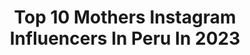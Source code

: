 ---
title: Top 10 Mothers Instagram Influencers In Peru In 2023
description: >-
  Find top mothers Instagram influencers in Peru in 2023. Most popular hashtags: #happy #love #peru #family.
platform: Instagram
hits: 20
text_top: Discover the most popular Instagram accounts on inBeat.
text_bottom: inBeat has 20 Instagram influencers like this in Peru for you to contact.
profiles:
  - username: "pamelasilva"
    fullname: >-
      Pamela Silva
    bio: >-
      Immigrant • Mommy to @fordliam__•Journalist / Inmigrante • Mamá • Presentadora de @primerimpacto. 🎧@motherish 🇵🇪
    location: "Peru"
    followers: 788038
    engagement: 262
    commentsToLikes: 0.019572
    id: ck0tupf8g84jt0i19lea5y0fe
    verified: true
    hashtags: "#podcast, #extragrateful, #per, #wfh"
  - username: "benelgringo"
    fullname: >-
      Benjamin Lopez Ferrigno
    bio: >-
      📈📉📈📉📈 Bay Area📍👶🏼🇵🇪, 🧔🏻🇺🇸 Traveler 🧳 Tourist 🌎 TeamBrocoli 🥦... Business iQ: spanglishben@gmail.com Music YouTube link:
    location: "Peru"
    followers: 293874
    engagement: 509
    commentsToLikes: 0.018092
    id: ck5ck8dliwcn00i11mr0k9b0q
    verified: true
    hashtags: "#infiel, #vaquero, #peruano, #youtube"
  - username: "pieromg"
    fullname: >-
      Piero Martínez
    bio: >-
      ⬇️Listen to my last set! Link in bio. ⬇️ 📊 Engineer, banker & digital marketer 🎵 DJ in my spare time 🧔🏾29 y.o. 💖 👬 @cege_silfer 📍Lima, Perú 🇵🇪
    location: "Peru"
    followers: 30866
    engagement: 1123
    commentsToLikes: 0.018249
    id: ck6u06vwmdy7e0j7130yavccj
    verified: false
    hashtags: "#gaylife, #hairygay, #beard, #beardgang"
  - username: "pierre_c_m"
    fullname: >-
      Pierre Cateriano
    bio: >-
      Amo mi planeta 🌎
    location: "Peru"
    followers: 56382
    engagement: 314
    commentsToLikes: 0.044104
    id: ckap4j6057luw0i78gbbhrwu0
    verified: true
    hashtags: "#rockclimbing, #rip, #motherafrica, #ellasonrieenlas78fotos"
  - username: "yasmin_kahatt"
    fullname: >-
      𝙵𝚘𝚝𝚘𝚐𝚛𝚊𝚏𝚒𝚊 𝚏𝚊𝚖𝚒𝚕𝚒𝚊𝚛 👁‍🗨
    bio: >-
      Documentando desde el 💛 Fotógrafa/Diseñadora Grafica Mamáxtres Organizadora del Congreso @lifecongreso
    location: "Peru"
    followers: 36589
    engagement: 103
    commentsToLikes: 0.148208
    id: ck0vx5bj1x7pq0i19rx6a7tyy
    verified: false
    hashtags: "#thesincerestoryteller, #thehonestcapture, #transfer, #rose"
  - username: "aleventuro"
    fullname: >-
      Alexandra Venturo
    bio: >-
      Mami de Aria 👼🏽💓 Pastelera y Cocinera Fundadora y Creadora de @laneverafit Healthy Lifestyle💚 ♏️ Scorpio 👁
    location: "Peru"
    followers: 47453
    engagement: 290
    commentsToLikes: 0.010655
    id: ck6tisb7j1bsv0j718bgp7ozy
    verified: false
    hashtags: "#blessed, #mybaby, #beach, #babygirl"
  - username: "soyunamadrenormal"
    fullname: >-
      Irene
    bio: >-
      Mamá de 10 más un ejército celestial👼🏻 Especialista en nada,experta en muchas cosas👌🏼 Contacto: marisa@hamelin-agency.com soyunamadrenormal@gmail.com
    location: "Peru"
    followers: 60442
    engagement: 723
    commentsToLikes: 0.032784
    id: ck6uaob9a4p4h0j716qz55fg4
    verified: false
    hashtags: "#family, #instagood, #love, #babybosco"
  - username: "elmartinrodrigo"
    fullname: >-
      Martincho Díaz Haro
    bio: >-
      🌴 De Tarapoto - Perú 🇵🇪 👨‍⚕️ Cirujano General y Laparoscópico ↪ Sígueme en: @dr.martindiaz 🧔Admin: @igerstarapoto 💙 SC 📍 Lima / Oxapampa
    location: "Peru"
    followers: 3082
    engagement: 1522
    commentsToLikes: 0.234772
    id: ckap67vdbern20i78h0lhp3ga
    verified: false
    hashtags: "#mountainrange, #photography, #iloveperu, #cordilleradelosandes"
  - username: "chollykid"
    fullname: >-
      José M.  Arispe
    bio: >-
      🏆 🥇 Tu cara me Suena 2017 Animador. Casi cantante. TV Host @jeloutvn ☕️
    location: "Peru"
    followers: 107208
    engagement: 149
    commentsToLikes: 0.052098
    id: ck5zqyvlbvkmc0i144j3k8ebb
    verified: false
    hashtags: "#navidadconelcholly, #summer2021, #verano2021, #panama"
  - username: "crissgeithner"
    fullname: >-
      Aura Cristina Geithner
    bio: >-
      ACTRIZ,MODELO,CANTANTE. #auracristinageithner #lapotradelabanda @crissgeithner👉Twitter @auracristinageithner👉Facebook LINK:
    location: "Peru"
    followers: 890064
    engagement: 274
    commentsToLikes: 0.016509
    id: ck0uabjx7bs1c0i19j1qfk3sm
    verified: true
    hashtags: "#likes4follo, #instacool, #usa, #funny"
---